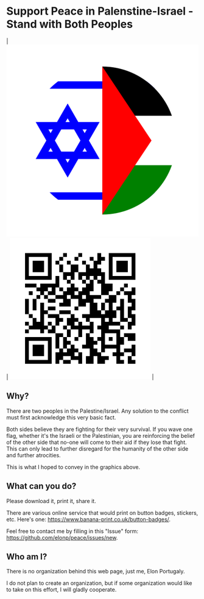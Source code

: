 # Support Peace in Palenstine-Israel - Stand with Both Peoples

| ![Support Peace Button](button.svg) |  ![QR to Self](qr-to-self.png) |

## Why?

There are two peoples in the Palestine/Israel.  Any solution to the conflict must first acknowledge this very basic fact.

Both sides believe they are fighting for their very survival.  If you wave one flag, whether it's the Israeli or the Palestinian, you are reinforcing the belief of the other side that no-one will come to their aid if they lose that fight.  This can only lead to further disregard for the humanity of the other side and further atrocities.

This is what I hoped to convey in the graphics above.

## What can you do?

Please download it, print it, share it.

There are various online service that would print on button badges, stickers, etc.  Here's one: https://www.banana-print.co.uk/button-badges/.

Feel free to contact me by filling in this "Issue" form: https://github.com/elonp/peace/issues/new.

## Who am I?

There is no organization behind this web page, just me, Elon Portugaly.

I do not plan to create an organization, but if some organization would like to take on this effort, I will gladly cooperate.
